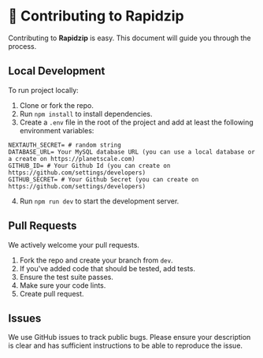 # 🤗 Contributing to Rapidzip

Contributing to <strong>Rapidzip</strong> is easy. This document will guide you through the process.

## Local Development

To run project locally:

1. Clone or fork the repo.
2. Run `npm install` to install dependencies.
3. Create a `.env` file in the root of the project and add at least the following environment variables:

```
NEXTAUTH_SECRET= # random string
DATABASE_URL= Your MySQL database URL (you can use a local database or a create on https://planetscale.com)
GITHUB_ID= # Your Github Id (you can create on https://github.com/settings/developers)
GITHUB_SECRET= # Your Github Secret (you can create on https://github.com/settings/developers)
```

4. Run `npm run dev` to start the development server.

## Pull Requests

We actively welcome your pull requests.

1. Fork the repo and create your branch from `dev`.
2. If you've added code that should be tested, add tests.
3. Ensure the test suite passes.
4. Make sure your code lints.
5. Create pull request.

## Issues

We use GitHub issues to track public bugs. Please ensure your description is
clear and has sufficient instructions to be able to reproduce the issue.

